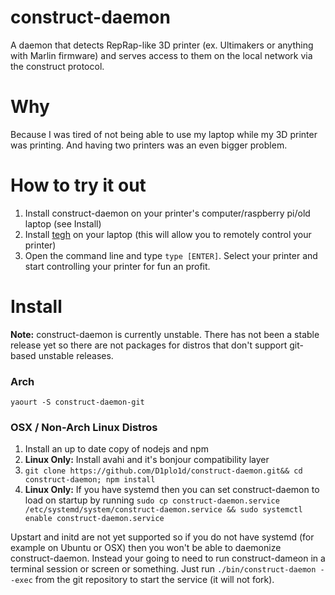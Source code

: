 # construct-daemon

A daemon that detects RepRap-like 3D printer (ex. Ultimakers or anything with Marlin firmware) and serves access to them on the local network via the construct protocol.

Why
====

Because I was tired of not being able to use my laptop while my 3D printer was printing. And having two printers was an even bigger problem.

How to try it out
==================

1. Install construct-daemon on your printer's computer/raspberry pi/old laptop (see Install)
2. Install [tegh][1] on your laptop (this will allow you to remotely control your printer)
3. Open the command line and type `type [ENTER]`. Select your printer and start controlling your printer for fun an profit.


[1]: https://github.com/D1plo1d/tegh

Install
========

**Note:** construct-daemon is currently unstable. There has not been a stable release yet so there are not packages for distros that don't support git-based unstable releases.

### Arch

`yaourt -S construct-daemon-git`

### OSX / Non-Arch Linux Distros

1. Install an up to date copy of nodejs and npm
2. **Linux Only:** Install avahi and it's bonjour compatibility layer
3. `git clone https://github.com/D1plo1d/construct-daemon.git&& cd construct-daemon; npm install`
4. **Linux Only:** If you have systemd then you can set construct-daemon to load on startup by running  `sudo cp construct-daemon.service /etc/systemd/system/construct-daemon.service && sudo systemctl enable construct-daemon.service`

Upstart and initd are not yet supported so if you do not have systemd (for example on Ubuntu or OSX) then you won't be able to daemonize construct-daemon. Instead your going to need to run construct-dameon in a terminal session or screen or something. Just run `./bin/construct-daemon --exec` from the git repository to start the service (it will not fork).

